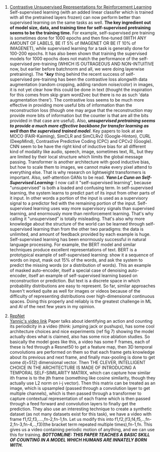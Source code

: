 1. [Contrastive Unsupervised Representations for Reinforcement Learning](https://www.youtube.com/watch?v=1MprzvYNpY8) Self-supervised learning (with an added linear classifer which is trained with all the pretrained layers frozen) can now perform better than supervised learning on the same tasks as well. **The key ingredient out of model size, data, and training time for self-supervised pretraining seems to be the training time.** For example, self-supervised pre training is sometimes done for 1000 epochs and then fine-tuned (WITH ANY AMOUNT OF LABELS, BE IT 5% of IMAGENET OR BE IT 10% of IMAGENET), while supervised learning for a task is generally done for 100-200 epochs. It has also been shown that training the supervised models for 1000 epochs does not match the performance of the self-supervised pre-training (WHICH IS OUTRAGEOUS AND NON-INTUITIVE now, but earlier before batchnorm and all, we were doing layerwise pretraining). The ****key*** thing behind the recent success of self-supervised pre-training has been the contrastive loss alongwith data augmentation (random cropping, adding random noise/color) in images, it is not yet clear how this could be done in text (thought the inspiration for this comes from skip gram word2vec but there is no as such 'data augmentation there'). The contrastive loss seems to be much more effective in providing more useful bits of information than the reconstruction loss (though one may argue that the reconstruction may provide more bits of information but the counter is that are all the bits provided in that case are useful). Also, ***unsupervised pretraining seems to provide a much more effective backbone for transfer learning as well than the supervised trained model***. Key papers to look at are MOCO (FAIR-Kaiming), SimCLR and SimCLRv2 (Google-Hinton), CURL (DeepMind), Contrastive Predictive Coding (CPC) and CPCv2 (Google). CNN seem to be have the right kind of inductive bias for all different kind of modality like audio, speech, image, sometimes text, RL, but they are limited by their local structure which liimits the global message passing. Transformer is another architecture with good inductive bias, but how to scale them to images, we cannot make every pixel attend to everything else. That is why research on lightweight transformers is important. Also, self-attention GANs to be read.
***Yann Le Cunn on Self-Supervised Learning:*** I now call it "self-supervised learning", because "unsupervised" is both a loaded and confusing term. In self-supervised learning, the system learns to predict part of its input from other parts of it input. In other words a portion of the input is used as a supervisory signal to a predictor fed with the remaining portion of the input.  Self-supervised learning uses way more supervisory signals than supervised learning, and enormously more than reinforcement learning. That's why calling it "unsupervised" is totally misleading. That's also why more knowledge about the structure of the world can be learned through self-supervised learning than from the other two paradigms: the data is unlimited, and amount of feedback provided by each example is huge. Self-supervised learning has been enormously successful in natural language processing. For example, the BERT model and similar techniques produce excellent representations of text. BERT is a prototypical example of self-supervised learning: show it a sequence of words on input, mask out 15% of the words, and ask the system to predict the missing words (or a distribution of words). This an example of masked auto-encoder, itself a special case of denoising auto-encoder, itself an example of self-supervised learning based on reconstruction or prediction. But text is a discrete space in which probability distributions are easy to represent. So far, similar approaches haven't worked quite as well for images or videos because of the difficulty of representing distributions over high-dimensional continuous spaces. Doing this properly and reliably is the greatest challenge in ML and AI of the next few years in my opinion.


2. [RepNet](http://openaccess.thecvf.com/content_CVPR_2020/papers/Dwibedi_Counting_Out_Time_Class_Agnostic_Video_Repetition_Counting_in_the_CVPR_2020_paper.pdf)       
[Yannic's video link](https://www.youtube.com/watch?v=qSArFEIoSbo) Paper talks about identifying an action and counting its periodicity in a video (think: jumping jack or pushups), has some cool architecture choices and nice experiments (ref fig 7) showing the model actually does what is claimed, also has some nice ablation studies. So basically the model goes like this, a video has some F frames, each of these is fed through a Resnet50 to get a feature map, then 3D temporal convolutions are performed on them so that each frame gets knowledge about its previous and next frame, and finally max-pooling is done to get some d(=512) dimensional vector. Then THE CLEVER, INTELLIGENT CHOICE IN THE ARCHITECTURE IS MADE OF INTRODUCING A TEMPORAL SELF-SIMILARITY MATRIX, which can capture how similar ith frame is to the jth frame (something like cosine similarity, though they actually use L2 norm on i-j vector). Then this matrix can be treated as an image, which is upsampled (passed through a convolution layer to get multiple channels), which is then passed through a transformer to capture contextual representation of each frame which is then passed through a feed forward and convolution layers to finally get the prediction. 
They also use an interesting technique to create a synthetic dataset (as not many datasets exist for this task), we have a video with frame f1,f2,f3,....,fn-2,fn-1,fn. Let us modify this into f1,f2,(f3,f4,f5,..,fn-2,fn-3,fn-4,..,f3)(the bracket term repeated multiple times),fn-1,fn. This gives us a video containing periodic motion of anything, and we can use this for training. ***BOTTOMLINE: THIS PAPER TEACHES A BASIC SKILL OF COUNTING IN A MODEL WHICH HUMANS ARE INNATELY BORN WITH.***

